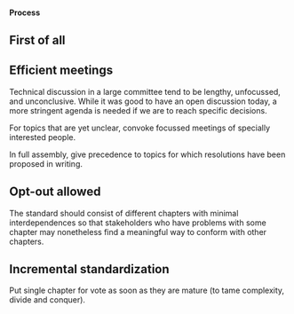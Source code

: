 #### Process

## First of all


## Efficient meetings

Technical discussion in a large committee tend to be lengthy,
unfocussed, and unconclusive. While it was good to have an
open discussion today, a more stringent agenda is needed if
we are to reach specific decisions.

For topics that are yet unclear, convoke focussed meetings
of specially interested people.

In full assembly, give precedence to topics for which
resolutions have been proposed in writing.

## Opt-out allowed

The standard should consist of different chapters with minimal
interdependences so that stakeholders who have problems with
some chapter may nonetheless find a meaningful way to conform
with other chapters.

## Incremental standardization

Put single chapter for vote as soon as they are mature
(to tame complexity, divide and conquer).
